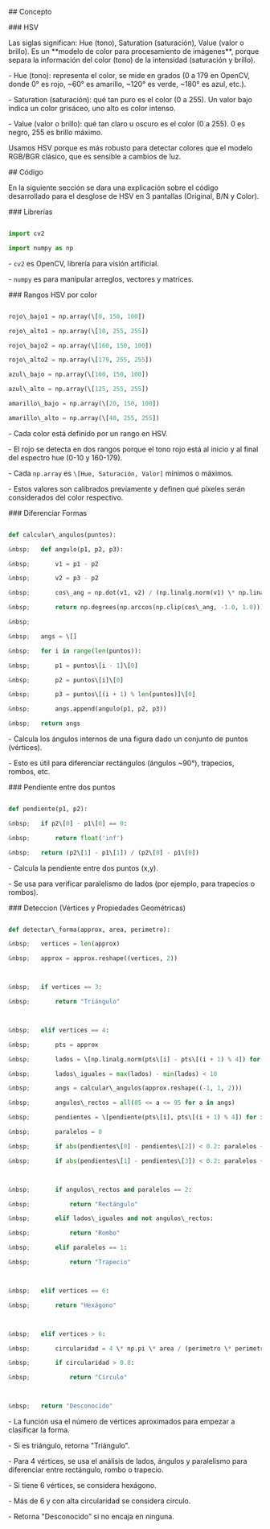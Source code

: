 \## Concepto

\### HSV

Las siglas significan: Hue (tono), Saturation (saturación), Value (valor o brillo). Es un \*\*modelo de color para procesamiento de imágenes\*\*, porque separa la información del color (tono) de la intensidad (saturación y brillo).



\- Hue (tono): representa el color, se mide en grados (0 a 179 en OpenCV, donde 0° es rojo, ~60° es amarillo, ~120° es verde, ~180° es azul, etc.).

\- Saturation (saturación): qué tan puro es el color (0 a 255). Un valor bajo indica un color grisáceo, uno alto es color intenso.

\- Value (valor o brillo): qué tan claro u oscuro es el color (0 a 255). 0 es negro, 255 es brillo máximo.



Usamos HSV porque es más robusto para detectar colores que el modelo RGB/BGR clásico, que es sensible a cambios de luz.

\## Código

En la siguiente sección se dara una explicación sobre el código desarrollado para el desglose de HSV en 3 pantallas (Original, B/N y Color).

\### Librerías

```py

import cv2

import numpy as np

```

\- `cv2` es OpenCV, librería para visión artificial.

\- `numpy` es para manipular arreglos, vectores y matrices.



\### Rangos HSV por color

```py

rojo\_bajo1 = np.array(\[0, 150, 100])

rojo\_alto1 = np.array(\[10, 255, 255])

rojo\_bajo2 = np.array(\[160, 150, 100])

rojo\_alto2 = np.array(\[179, 255, 255])

azul\_bajo = np.array(\[100, 150, 100])

azul\_alto = np.array(\[125, 255, 255])

amarillo\_bajo = np.array(\[20, 150, 100])

amarillo\_alto = np.array(\[40, 255, 255])

```



\- Cada color está definido por un rango en HSV.



\- El rojo se detecta en dos rangos porque el tono rojo está al inicio y al final del espectro hue (0-10 y 160-179).



\- Cada `np.array` es `\[Hue, Saturación, Valor]` mínimos o máximos.



\- Estos valores son calibrados previamente y definen qué píxeles serán considerados del color respectivo.



\### Diferenciar Formas

```py

def calcular\_angulos(puntos):

&nbsp;   def angulo(p1, p2, p3):

&nbsp;       v1 = p1 - p2

&nbsp;       v2 = p3 - p2

&nbsp;       cos\_ang = np.dot(v1, v2) / (np.linalg.norm(v1) \* np.linalg.norm(v2))

&nbsp;       return np.degrees(np.arccos(np.clip(cos\_ang, -1.0, 1.0)))

&nbsp;   

&nbsp;   angs = \[]

&nbsp;   for i in range(len(puntos)):

&nbsp;       p1 = puntos\[i - 1]\[0]

&nbsp;       p2 = puntos\[i]\[0]

&nbsp;       p3 = puntos\[(i + 1) % len(puntos)]\[0]

&nbsp;       angs.append(angulo(p1, p2, p3))

&nbsp;   return angs

```

\- Calcula los ángulos internos de una figura dado un conjunto de puntos (vértices).

\- Esto es útil para diferenciar rectángulos (ángulos ~90°), trapecios, rombos, etc.



\###  Pendiente entre dos puntos



```py

def pendiente(p1, p2):

&nbsp;   if p2\[0] - p1\[0] == 0:

&nbsp;       return float('inf')

&nbsp;   return (p2\[1] - p1\[1]) / (p2\[0] - p1\[0])

```



\- Calcula la pendiente entre dos puntos (x,y).

\- Se usa para verificar paralelismo de lados (por ejemplo, para trapecios o rombos).



\### Deteccion (Vértices y Propiedades Geométricas)

```py

def detectar\_forma(approx, area, perimetro):

&nbsp;   vertices = len(approx)

&nbsp;   approx = approx.reshape((vertices, 2))



&nbsp;   if vertices == 3:

&nbsp;       return "Triángulo"



&nbsp;   elif vertices == 4:

&nbsp;       pts = approx

&nbsp;       lados = \[np.linalg.norm(pts\[i] - pts\[(i + 1) % 4]) for i in range(4)]

&nbsp;       lados\_iguales = max(lados) - min(lados) < 10

&nbsp;       angs = calcular\_angulos(approx.reshape((-1, 1, 2)))

&nbsp;       angulos\_rectos = all(85 <= a <= 95 for a in angs)

&nbsp;       pendientes = \[pendiente(pts\[i], pts\[(i + 1) % 4]) for i in range(4)]

&nbsp;       paralelos = 0

&nbsp;       if abs(pendientes\[0] - pendientes\[2]) < 0.2: paralelos += 1

&nbsp;       if abs(pendientes\[1] - pendientes\[3]) < 0.2: paralelos += 1



&nbsp;       if angulos\_rectos and paralelos == 2:

&nbsp;           return "Rectángulo"

&nbsp;       elif lados\_iguales and not angulos\_rectos:

&nbsp;           return "Rombo"

&nbsp;       elif paralelos == 1:

&nbsp;           return "Trapecio"



&nbsp;   elif vertices == 6:

&nbsp;       return "Hexágono"



&nbsp;   elif vertices > 6:

&nbsp;       circularidad = 4 \* np.pi \* area / (perimetro \* perimetro)

&nbsp;       if circularidad > 0.8:

&nbsp;           return "Círculo"



&nbsp;   return "Desconocido"

```



\- La función usa el número de vértices aproximados para empezar a clasificar la forma.

\- Si es triángulo, retorna "Triángulo".

\- Para 4 vértices, se usa el análisis de lados, ángulos y paralelismo para diferenciar entre rectángulo, rombo o trapecio.

\- Si tiene 6 vértices, se considera hexágono.

\- Más de 6 y con alta circularidad se considera círculo.

\- Retorna "Desconocido" si no encaja en ninguna.



